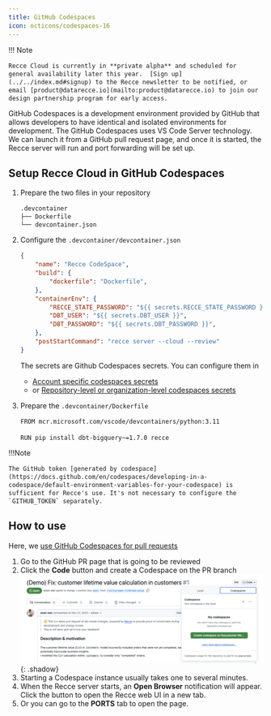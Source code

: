 ```yaml
---
title: GitHub Codespaces
icon: octicons/codespaces-16
---
```


!!! Note

    Recce Cloud is currently in **private alpha** and scheduled for general availability later this year.  [Sign up](../../index.md#signup) to the Recce newsletter to be notified, or email [product@datarecce.io](mailto:product@datarecce.io) to join our design partnership program for early access.

GitHub Codespaces is a development environment provided by GitHub that allows developers to have identical and isolated environments for development. The GitHub Codespaces uses VS Code Server technology. We can launch it from a GitHub pull request page, and once it is started, the Recce server will run and port forwarding will be set up.

## Setup Recce Cloud in GitHub Codespaces

1. Prepare the two files in your repository
    ```
    .devcontainer
    ├── Dockerfile
    └── devcontainer.json
    ```
1. Configure the `.devcontainer/devcontainer.json`
    ```json
    {
        "name": "Recce CodeSpace",
        "build": {
            "dockerfile": "Dockerfile",
        },
        "containerEnv": {
            "RECCE_STATE_PASSWORD": "${{ secrets.RECCE_STATE_PASSWORD }}",
            "DBT_USER": "${{ secrets.DBT_USER }}",
            "DBT_PASSWORD": "${{ secrets.DBT_PASSWORD }}",
        },
        "postStartCommand": "recce server --cloud --review"
    }
    ```
    The secrets are Github Codespaces secrets. You can configure them in
    - [Account specific codespaces secrets](https://docs.github.com/en/codespaces/managing-your-codespaces/managing-your-account-specific-secrets-for-github-codespaces) 
    - or [Repository-level or organization-level codespaces secrets](https://docs.github.com/en/codespaces/managing-codespaces-for-your-organization/managing-development-environment-secrets-for-your-repository-or-organization)

1. Prepare the `.devcontainer/Dockerfile`
    ```
    FROM mcr.microsoft.com/vscode/devcontainers/python:3.11

    RUN pip install dbt-bigquery~=1.7.0 recce
    ```
!!!Note

    The GitHub token [generated by codespace](https://docs.github.com/en/codespaces/developing-in-a-codespace/default-environment-variables-for-your-codespace) is sufficient for Recce's use. It's not necessary to configure the `GITHUB_TOKEN` separately.

## How to use

Here, we [use GitHub Codespaces for pull requests](https://docs.github.com/en/codespaces/developing-in-a-codespace/using-github-codespaces-for-pull-requests)

1. Go to the GitHub PR page that is going to be reviewed
1. Click the **Code** button and create a Codespace on the PR branch
   ![alt text](../../assets/images/recce-cloud/setup-codespaces-pr.png){: .shadow}
1. Starting a Codespace instance usually takes one to several minutes.
1. When the Recce server starts, an **Open Browser** notification will appear. Click the button to open the Recce web UI in a new tab.
1. Or you can go to the **PORTS** tab to open the page.
